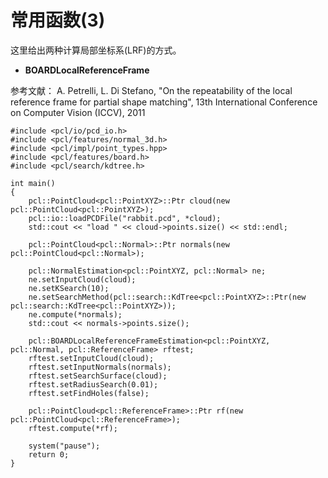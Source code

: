 # 常用函数(3)

这里给出两种计算局部坐标系(LRF)的方式。

* **BOARDLocalReferenceFrame**

参考文献：
A. Petrelli, L. Di Stefano, "On the repeatability of the local reference frame for partial shape matching", 13th International Conference on Computer Vision (ICCV), 2011

```
#include <pcl/io/pcd_io.h>
#include <pcl/features/normal_3d.h>
#include <pcl/impl/point_types.hpp>
#include <pcl/features/board.h>
#include <pcl/search/kdtree.h>

int main()
{
	pcl::PointCloud<pcl::PointXYZ>::Ptr cloud(new pcl::PointCloud<pcl::PointXYZ>);
	pcl::io::loadPCDFile("rabbit.pcd", *cloud);
	std::cout << "load " << cloud->points.size() << std::endl;

	pcl::PointCloud<pcl::Normal>::Ptr normals(new pcl::PointCloud<pcl::Normal>);

	pcl::NormalEstimation<pcl::PointXYZ, pcl::Normal> ne;
	ne.setInputCloud(cloud);
	ne.setKSearch(10);
	ne.setSearchMethod(pcl::search::KdTree<pcl::PointXYZ>::Ptr(new pcl::search::KdTree<pcl::PointXYZ>));
	ne.compute(*normals);
	std::cout << normals->points.size();

	pcl::BOARDLocalReferenceFrameEstimation<pcl::PointXYZ, pcl::Normal, pcl::ReferenceFrame> rftest;
	rftest.setInputCloud(cloud);
	rftest.setInputNormals(normals);
	rftest.setSearchSurface(cloud);
	rftest.setRadiusSearch(0.01);
	rftest.setFindHoles(false);

	pcl::PointCloud<pcl::ReferenceFrame>::Ptr rf(new pcl::PointCloud<pcl::ReferenceFrame>);
	rftest.compute(*rf);

	system("pause");
	return 0;
}
```